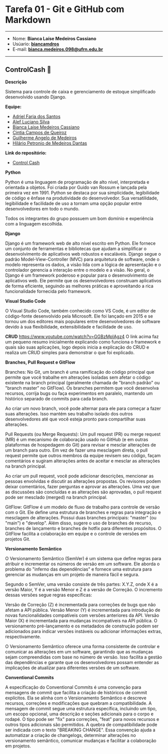 # Tarefa 01 - Git e GitHub com Markdown
* * *
* Nome: **Bianca Laíse Medeiros Cassiano**
* Usúario: **[biancamdros](https://github.com/biancamdros)**
* E-mail: **<bianca.medeiros.098@ufrn.edu.br>**
* * *

## ControlCash 💸

**Descrição** 

Sistema para controle de caixa e gerenciamento de estoque simplificado desenvolvido usando Django.

**Equipe:**

* [Adriel Faria dos Santos](https://github.com/br-adriel)
* [Alef Luciano Silva](https://github.com/AlefLuciano)
* [Bianca Laise Medeiros Cassiano](https://github.com/biancamdros)
* [Cintia Campos de Queiroz](https://github.com/cintiacq)
* [Guilherme Angelo de Medeiros](https://github.com/GuilhermeAngelo)
* [Hilário Petronio de Medeiros Dantas](https://github.com/hilariodantas)

**Link do repositório:**

* [Control Cash](https://github.com/Control-Cash/controlcash/tree/main)

**Python**

Python é uma linguagem de programação de alto nível, interpretada e orientada a objetos. Foi criada por Guido van Rossum e lançada pela primeira vez em 1991. Python se destaca por sua simplicidade, legibilidade de código e ênfase na produtividade do desenvolvedor. Sua versatilidade, legibilidade e facilidade de uso a tornam uma opção popular entre desenvolvedores em todo o mundo.

Todos os integrantes do grupo possuem um bom domínio e experiência com a linguagem escolhida.

**Django**

Django é um framework web de alto nível escrito em Python. Ele fornece um conjunto de ferramentas e bibliotecas que ajudam a simplificar o desenvolvimento de aplicativos web robustos e escaláveis. Django segue o padrão Model-View-Controller (MVC) para arquitetura de software, onde o modelo representa os dados, a visão lida com a lógica de apresentação e o controlador gerencia a interação entre o modelo e a visão. No geral, o Django é um framework poderoso e popular para o desenvolvimento de aplicativos web. Ele permite que os desenvolvedores construam aplicativos de forma eficiente, seguindo as melhores práticas e aproveitando a rica funcionalidade fornecida pelo framework.

**Visual Studio Code**

O Visual Studio Code, também conhecido como VS Code, é um editor de código-fonte desenvolvido pela Microsoft. Ele foi lançado em 2015 e se tornou um dos editores mais populares entre desenvolvedores de software devido à sua flexibilidade, extensibilidade e facilidade de uso.


**CRUD**
https://www.youtube.com/watch?v=GGBzMpIAgz4
O link acima faz um pequeno resumo inicialmente explicando como funciona o framework e quais são suas aplicações, logo depois inicia a explicação do CRUD e realiza um CRUD simples para demonstrar o que foi explicado.

**Branches, Pull Request e GitFlow**

Branches:
No Git, um branch é uma ramificação do código principal que permite que você trabalhe em alterações isoladas sem afetar o código existente na branch principal (geralmente chamada de "branch padrão" ou "branch master" no GitFlow). Os branches permitem que você desenvolva recursos, corrija bugs ou faça experimentos em paralelo, mantendo um histórico separado de commits para cada branch.

Ao criar um novo branch, você pode alternar para ele para começar a fazer suas alterações. Isso mantém seu trabalho isolado dos outros desenvolvedores até que você esteja pronto para compartilhar suas alterações.

Pull Requests (ou Merge Requests):
Um pull request (PR) ou merge request (MR) é um mecanismo de colaboração usado no GitHub (e em outras plataformas de hospedagem do Git) para revisar e mesclar alterações de um branch para outro. Em vez de fazer uma mesclagem direta, o pull request permite que outros membros da equipe revisem seu código, façam comentários e sugiram alterações antes de aceitar e mesclar as alterações na branch principal.

Ao criar um pull request, você pode adicionar descrições, mencionar as pessoas envolvidas e discutir as alterações propostas. Os revisores podem deixar comentários, fazer perguntas e aprovar as alterações. Uma vez que as discussões são concluídas e as alterações são aprovadas, o pull request pode ser mesclado (merged) na branch principal.

GitFlow:
GitFlow é um modelo de fluxo de trabalho para controle de versão com o Git. Ele define uma estrutura de branches e regras para integração e mesclagem de alterações. Possui duas branches principais: "master" (ou "main") e "develop". Além disso, sugere o uso de branches de recurso, branches de lançamento e branches de hotfix para diferentes propósitos. O GitFlow facilita a colaboração em equipe e o controle de versões em projetos Git.

**Versionamento Semântico**

O Versionamento Semântico (SemVer) é um sistema que define regras para atribuir e incrementar os números de versão em um software. Ele aborda o problema do "inferno das dependências" e fornece uma estrutura para gerenciar as mudanças em um projeto de maneira fácil e segura.

Segundo o SemVer, uma versão consiste de três partes: X.Y.Z, onde X é a versão Maior, Y é a versão Menor e Z é a versão de Correção. O incremento dessas versões segue regras específicas:

Versão de Correção (Z) é incrementada para correções de bugs que não afetam a API pública.
Versão Menor (Y) é incrementada para introdução de novas funcionalidades compatíveis com versões anteriores da API.
Versão Maior (X) é incrementada para mudanças incompatíveis na API pública.
O versionamento pré-lançamento e os metadados de construção podem ser adicionados para indicar versões instáveis ou adicionar informações extras, respectivamente.

O Versionamento Semântico oferece uma forma consistente de controlar e comunicar as alterações em um software, garantindo que as mudanças sejam compreendidas com base no número de versão. Isso facilita a gestão das dependências e garante que os desenvolvedores possam entender as implicações de atualizar para diferentes versões de um software.

**Conventional Commits**

A especificação do Conventional Commits é uma convenção para mensagens de commit que facilita a criação de históricos de commit explícitos. Ela se alinha com o Versionamento Semântico e descreve recursos, correções e modificações que quebram a compatibilidade. A mensagem de commit segue uma estrutura específica, incluindo um tipo, um escopo opcional, uma descrição e seções adicionais para o corpo e rodapé. O tipo pode ser "fix" para correções, "feat" para novos recursos e outros tipos adicionais são permitidos. A quebra de compatibilidade pode ser indicada com o texto "BREAKING CHANGE". Essa convenção ajuda a automatizar a criação de changelogs, determinar alterações no versionamento semântico, comunicar mudanças e facilitar a colaboração em projetos.

